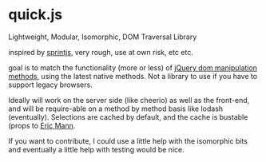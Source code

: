 # quick.js
Lightweight, Modular, Isomorphic, DOM Traversal Library

inspired by [sprintjs](https://github.com/bendc/sprint), very rough, use at own risk, etc etc. 

goal is to match the functionality (more or less) of [jQuery dom manipulation methods](https://api.jquery.com/category/manipulation/), using the latest native methods. Not a library to use if you have to support legacy browsers.

Ideally will work on the server side (like cheerio) as well as the front-end, and will be require-able on a method by method basis like lodash (eventually). Selections are cached by default, and the cache is bustable (props to [Eric Mann](http://ttmm.io/tech/selector-caching-jquery/).

If you want to contribute, I could use a little help with the isomorphic bits and eventually a little help with testing would be nice.
